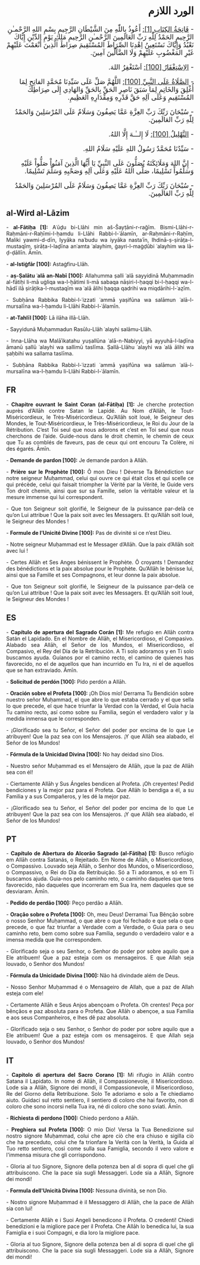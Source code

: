 <div dir="rtl" style="font-size: large">

## الورد اللازم
<p>
    -
    <u>فَاتِحَةُ الكِتَابِ [1]:</u> أَعُوذُ بِاللّٰهِ مِنَ الشَّيْطَانِ الرَّجِيمِ بِسْمِ اللهِ الرَّحْمـٰنِ
    الرَّحِيمِ الحَمْدُ لِلّٰهِ رَبِّ العَالَمِينَ الرَّحْمـٰنِ الرَّحِيمِ مَلِكِ يَوْمِ الدِّيْنِ إِيَّاكَ
    نَعْبُدُ وَإِيَّاكَ نَسْتَعِينُ اِهْدِنَا الصِّرَاطَ المُسْتَقِيمَ صِرَاطَ الَّذِينَ أَنْعَمْتَ عَلَيْهِمْ
    غَيْرِ المَغْضُوبِ عَلَيْهِمْ وَلَا الضَّآلِّينَ آمِينَ.
    <p>
        -
        <u>الاِسْتِغْفَارُ [100]:</u> اَسْتَغْفِرُ اللهَ.
    </p>
    <p>
        -
        <u>الصَّلَاةُ عَلَى النَّبِيِّ [100]:</u> اللَّهُمَّ صَلِّ عَلَى سَيِّدِنَا مُحَمَّدٍ الفاتِحِ لِمَا
        أُغْلِقَ وَالخَاتِمِ لِمَا سَبَقَ نَاصِرِ الحَقِّ بِالحَقِّ وَالهَادِي إِلَى صِرَاطِكَ المُسْتَقِيمِ
        وَعَلَى آلِهِ حَقَّ قَدْرِهِ وَمِقْدَارِهِ العَظِيمِ.
    </p>
    <p>
        - سُبْحَانَ رَبِّكَ رَبِّ العِزَّةِ عَمَّا يَصِفُونَ وَسَلَامٌ عَلَى المُرْسَلِينَ وَالحَمْدُ لِلّٰهِ رَبِّ العَالَمِينَ.
    </p>
    <p>
        -
        <u>التَّهْلِيلُ [100]:</u> لَا إِلــٰـهَ إِلَّا اللهُ.
    </p>
    <p>
        - سَيِّدُنَا مُحَمَّدٌ رَسُولُ اللهِ عَلَيْهِ سَلَامُ اللهِ.
    </p>
    <p>
        - إِنَّ اللهَ وَمَلَائِكَتَهُ يُصَلُّونَ عَلَى النَّبِيِّ يَا أَيُّهَا الَّذِينَ آمَنُواْ صَلُّواْ عَلَيْهِ وَسَلِّمُواْ
        تَسْلِيمًا، صَلَّى اللهُ عَلَيْهِ وَعَلَى آلِهِ وَصَحْبِهِ وَسَلَّمَ تَسْلِيمًا.
    </p>
    <p>
        - سُبْحَانَ رَبِّكَ رَبِّ العِزَّةِ عَمَّا يَصِفُونَ وَسَلَامٌ عَلَى المُرْسَلِينَ وَالحَمْدُ لِلّٰهِ رَبِّ العَالَمِينَ.
    </p>

</div>

<div style="text-align: justify">

## al-Wird al-Lāzim
<p>
    -
    <b>al-Fātiḥa [1]:</b> Aʿūḏu bi-Llāhi min aš-Šayṭāni-r-raǧīm. Bismi-Llāhi-r-Raḥmāni-r-Raḥīmi-l-ḥamdu li-Llāhi
    Rabbi-l-ʿālamīn, ar-Raḥmāni-r-Raḥīm, Maliki yawmi-d-dīn, Iyyāka naʿbudu wa iyyāka nastaʿīn, Ihdinā-ṣ-ṣirāṭa-l-mustaqīm,
    ṣirāṭa-l-laḏīna anʿamta ʿalayhim, ġayri-l-maġḍūbi ʿalayhim wa lā-ḍ-ḍāllīn. Āmīn.
</p>
<p>
    -
    <b>al-Istiġfār [100]:</b> Astaġfiru-Llāh.
</p>
<p>
    -
    <b>aṣ-Ṣalātu ʿalā an-Nabī [100]:</b> Allahumma ṣalli ʿalā sayyidinā Muḥammadin al-fātiḥi li-mā uġliqa wa-l-ẖātimi
    li-mā sabaqa nāṣiri-l-ḥaqqi bi-l-ḥaqqi wa-l-hādī ilā ṣirāṭika-l-mustaqīm wa ʿalā ālihi ḥaqqa qadrihi
    wa miqdārihi-l-ʿaẓīm.
</p>
<p>
    - Subḥāna Rabbika Rabbi-l-ʿizzati ʿammā yaṣifūna wa salāmun ʿalā-l-mursalīna wa-l-ḥamdu li-Llāhi Rabbi-l-ʿālamīn.
</p>
<p>
    -
    <b>at-Tahlīl [100]:</b> Lā ilāha illā-Llāh.
</p>
<p>
    - Sayyidunā Muḥammadun Rasūlu-Llāh ʿalayhi salāmu-Llāh.
</p>
<p>
    - Inna-Llāha wa Malāʾikatahu yuṣallūna ʿalā-n-Nabiyyi, yā ayyuhā-l-laḏīna āmanū ṣallū ʿalayhi wa sallimū taslīma. Ṣallā-Llāhu
    ʿalayhi wa ʿalā ālihi wa ṣaḥbihi wa sallama taslīma.
</p>
<p>
    - Subḥāna Rabbika Rabbi-l-ʿizzati ʿammā yaṣifūna wa salāmun ʿalā-l-mursalīna wa-l-ḥamdu li-Llāhi Rabbi-l-ʿālamīn.
</p>

## FR

<p>
    -
    <b>Chapitre ouvrant le Saint Coran (al-Fātiḥa) [1]:</b> Je cherche protection auprès d’Allāh contre Satan
    le Lapidé. Au Nom d’Allāh, le Tout-Miséricordieux, le Très-Miséricordieux. Qu’Allāh soit loué, le Seigneur
    des Mondes, le Tout-Miséricordieux, le Très-Miséricordieux, le Roi du Jour de la Rétribution. C’est Toi
    seul que nous adorons et c’est en Toi seul que nous cherchons de l’aide. Guide-nous dans le droit chemin,
    le chemin de ceux que Tu as comblés de faveurs, pas de ceux qui ont encouru Ta Colère, ni des égarés.
    Āmīn.
</p>
<p>
    -
    <b>Demande de pardon [100]:</b> Je demande pardon à Allāh.
</p>
<p>
    -
    <b>Prière sur le Prophète [100]:</b> Ô mon Dieu ! Déverse Ta Bénédiction sur notre seigneur Muḥammad, celui
    qui ouvre ce qui était clos et qui scelle ce qui précède, celui qui faisait triompher la Vérité par la
    Vérité, le Guide vers Ton droit chemin, ainsi que sur sa Famille, selon la véritable valeur et la mesure
    immense qui lui correspondent.
</p>
<p>
    - Que ton Seigneur soit glorifié, le Seigneur de la puissance par-delà ce qu’on Lui attribue ! Que la paix soit avec les
    Messagers. Et qu’Allāh soit loué, le Seigneur des Mondes !
</p>
<p>
    -
    <b>Formule de l’Unicité Divine [100]:</b> Pas de divinité si ce n’est Dieu.
</p>
<p>
    - Notre seigneur Muḥammad est le Messager d’Allāh. Que la paix d’Allāh soit avec lui !
</p>
<p>
    - Certes Allāh et Ses Anges bénissent le Prophète. Ô croyants ! Demandez des bénédictions et la paix absolue pour le Prophète.
    Qu’Allāh le bénisse lui, ainsi que sa Famille et ses Compagnons, et leur donne la paix absolue.
</p>
<p>
    - Que ton Seigneur soit glorifié, le Seigneur de la puissance par-delà ce qu’on Lui attribue ! Que la paix soit avec les
    Messagers. Et qu’Allāh soit loué, le Seigneur des Mondes !
</p>

## ES
<p>
    -
    <b>Capítulo de apertura del Sagrado Corán [1]:</b> Me refugio en Allāh contra Satán el Lapidado. En el Nombre
    de Allāh, el Misericordioso, el Compasivo. Alabado sea Allāh, el Señor de los Mundos, el Misericordioso,
    el Compasivo, el Rey del Día de la Retribución. A Ti solo adoramos y en Ti solo buscamos ayuda. Guíanos
    por el camino recto, el camino de quienes has favorecido, no el de aquellos que han incurrido en Tu Ira,
    ni el de aquellos que se han extraviado. Āmīn.
</p>
<p>
    -
    <b>Solicitud de perdón [100]:</b> Pido perdón a Allāh.
</p>
<p>
    -
    <b>Oración sobre el Profeta [100]:</b> ¡Oh Dios mío! Derrama Tu Bendición sobre nuestro señor Muḥammad,
    el que abre lo que estaba cerrado y el que sella lo que precede, el que hace triunfar la Verdad con la
    Verdad, el Guía hacia Tu camino recto, así como sobre su Familia, según el verdadero valor y la medida
    inmensa que le corresponden.
</p>
<p>
    - ¡Glorificado sea tu Señor, el Señor del poder por encima de lo que Le atribuyen! Que la paz sea con los Mensajeros. ¡Y
    que Allāh sea alabado, el Señor de los Mundos!
</p>
<p>
    -
    <b>Fórmula de la Unicidad Divina [100]:</b> No hay deidad sino Dios.
</p>
<p>
    - Nuestro señor Muḥammad es el Mensajero de Allāh, ¡que la paz de Allāh sea con él!
</p>
<p>
    - Ciertamente Allāh y Sus Ángeles bendicen al Profeta. ¡Oh creyentes! Pedid bendiciones y la mejor paz para el Profeta. Que
    Allāh lo bendiga a él, a su Familia y a sus Compañeros, y les dé la mejor paz.
</p>
<p>
    - ¡Glorificado sea tu Señor, el Señor del poder por encima de lo que Le atribuyen! Que la paz sea con los Mensajeros. ¡Y
    que Allāh sea alabado, el Señor de los Mundos!
</p>

## PT
<p>
    -
    <b>Capítulo de Abertura do Alcorão Sagrado (al-Fātiḥa) [1]:</b> Busco refúgio em Allāh contra Satanás, o
    Rejeitado. Em Nome de Allāh, o Misericordioso, o Compassivo. Louvado seja Allāh, o Senhor dos Mundos,
    o Misericordioso, o Compassivo, o Rei do Dia da Retribuição. Só a Ti adoramos, e só em Ti buscamos ajuda.
    Guia-nos pelo caminho reto, o caminho daqueles que tens favorecido, não daqueles que incorreram em Sua
    Ira, nem daqueles que se desviaram. Āmīn.
</p>
<p>
    -
    <b>Pedido de perdão [100]:</b> Peço perdão a Allāh.
</p>
<p>
    -
    <b>Oração sobre o Profeta [100]:</b> Oh, meu Deus! Derramai Tua Bênção sobre o nosso Senhor Muḥammad, o
    que abre o que foi fechado e que sela o que precede, o que faz triunfar a Verdade com a Verdade, o Guia
    para o seu caminho reto, bem como sobre sua Família, segundo o verdadeiro valor e a imensa medida que
    lhe correspondem.
</p>
<p>
    - Glorificado seja o seu Senhor, o Senhor do poder por sobre aquilo que a Ele atribuem! Que a paz esteja com os mensageiros.
    E que Allah seja louvado, o Senhor dos Mundos!
</p>
<p>
    -
    <b>Fórmula da Unicidade Divina [100]: </b> Não há divindade além de Deus.
</p>
<p>
    - Nosso Senhor Muḥammad é o Mensageiro de Allah, que a paz de Allah esteja com ele!
</p>
<p>
    - Certamente Allāh e Seus Anjos abençoam o Profeta. Oh crentes! Peça por bênçãos e paz absoluta para o Profeta. Que Allāh
    o abençoe, a sua Família e aos seus Companheiros, e lhes dê paz absoluta.
</p>
<p>
    - Glorificado seja o seu Senhor, o Senhor do poder por sobre aquilo que a Ele atribuem! Que a paz esteja com os mensageiros.
    E que Allah seja louvado, o Senhor dos Mundos!
</p>

## IT
<p>
    -
    <b>Capitolo di apertura del Sacro Corano [1]:</b> Mi rifugio in Allāh contro Satana il Lapidato. In nome
    di Allāh, il Compassionevole, il Misericordioso. Lode sia a Allāh, Signore dei mondi, il Compassionevole,
    il Misericordioso, Re del Giorno della Retribuzione. Solo Te adoriamo e solo a Te chiediamo aiuto. Guidaci
    sul retto sentiero, il sentiero di coloro che hai favorito, non di coloro che sono incorsi nella Tua ira,
    né di coloro che sono sviati. Āmīn.
</p>
<p>
    -
    <b>Richiesta di perdono [100]:</b> Chiedo perdono a Allāh.
</p>
<p>
    -
    <b>Preghiera sul Profeta [100]:</b> O mio Dio! Versa la Tua Benedizione sul nostro signore Muḥammad, colui
    che apre ciò che era chiuso e sigilla ciò che ha preceduto, colui che fa trionfare la Verità con
    la Verità, la Guida al Tuo retto sentiero, così come sulla sua Famiglia, secondo il vero valore e l'immensa
    misura che gli corrispondono.
</p>
<p>
    - Gloria al tuo Signore, Signore della potenza ben al di sopra di quel che gli attribuiscono. Che la pace sia sugli Messaggeri. Lode
    sia a Allāh, Signore dei mondi!
</p>
<p>
    -
    <b>Formula dell'Unicità Divina [100]:</b> Nessuna divinità, se non Dio.
</p>
<p>
    - Nostro signore Muḥammad è il Messaggero di Allāh, che la pace de Allāh sia con lui!
</p>
<p>
    - Certamente Allāh e i Suoi Angeli benedicono il Profeta. O credenti! Chiedi benedizioni e la migliore pace per il Profeta.
    Che Allāh lo benedica lui, la sua Famiglia e i suoi Compagni, e dia loro la migliore pace.
</p>
<p>
    - Gloria al tuo Signore, Signore della potenza ben al di sopra di quel che gli attribuiscono. Che la pace sia sugli Messaggeri. Lode
    sia a Allāh, Signore dei mondi!
</p>
</div>